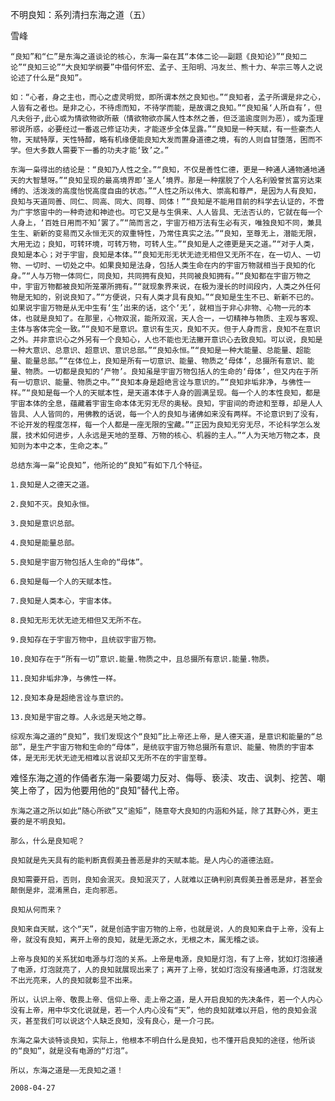 不明良知：系列清扫东海之道（五）

雪峰


    “良知”和“仁”是东海之道谈论的核心，东海一枭在其“本体二论——副题《良知论》”“良知二论”“良知三论”“大良知学纲要”中借何怀宏、孟子、王阳明、冯友兰、熊十力、牟宗三等人之说论述了什么是“良知”。

    如：“心者，身之主也，而心之虚灵明觉，即所谓本然之良知也。”“良知者，孟子所谓是非之心，人皆有之者也。是非之心，不待虑而知，不待学而能，是故谓之良知。”“良知虽‘人所自有’，但凡夫俗子,此心或为情欲物欲所蔽（情欲物欲亦属人性本然之善，但泛滥逾度则为恶），或为歪理邪说所惑，必要经过一番返己修证功夫，才能逐步全体呈露。”“良知是一种天赋，有一些豪杰人物，天赋特厚，天性特醇，略有机缘便能良知大发而置身道德之境，有的人则自甘堕落，困而不学。但大多数人需要下一番的功夫才能‘致’之。”

    东海一枭得出的结论是：“良知乃人性之全。”“良知，不仅是善性仁德，更是一种通人通物通地通天的大智慧呀。”“良知呈现的最高境界即‘圣人’境界。那是一种摆脱了个人名利毁誉贫富穷达束缚的、活泼泼的高度怡悦高度自由的状态。”“人性之所以伟大、崇高和尊严，是因为人有良知，良知与天道同善、同仁、同高、同大、同尊、同体！”“良知是不能用目前的科学去认证的，不啻为广宇悠宙中的一种奇迹和神迹也。可它又是与生俱来、人人皆具、无法否认的，它就在每一个人身上，‘百姓日用而不知’罢了。”“简而言之，宇宙万相万法有生必有灭，唯独良知不同，兼具生生、新新的变易而又永恒无灭的双重特性，乃常住真实之法。”“良知，至尊无上，潜能无限，大用无边；良知，可转环境，可转万物，可转人生。”“良知是人之德更是天之道。”“对于人类，良知是本心；对于宇宙，良知是本体。”“良知无形无状无迹无相但又无所不在，在一切人、一切物、一切时、一切处之中。如果良知是法身，包括人类生命在内的宇宙万物就相当于良知的化身。”“人与万物一体同仁，同良知，共同拥有良知，共同被良知拥有。”“良知都在宇宙万物之中，宇宙万物都被良知所笼罩所拥有。”“就现象界来说，在极为漫长的时间段内，人类之外任何物是无知的，别说良知了。”“方便说，只有人类才具有良知。”“良知是生生不已、新新不已的。如果说宇宙万物是从无中生有‘生’出来的话，这个‘无’，就相当于非心非物、心物一元的本体，也就是良知了。在那里，心物双泯，能所双泯，天人合一，一切精神与物质、主观与客观、主体与客体完全一致。”“良知不是意识。意识有生灭，良知不灭。但于人身而言，良知不在意识之外。并非意识心之外另有一个良知心，人也不能也无法撇开意识心去致良知。可以说，良知是一种大意识、总意识、超意识、意识总部。”“良知永恒。”“良知是一种大能量、总能量、超能量、能量总部。”“在体位上，良知是所有一切意识、能量、物质之‘母体’，总摄所有意识、能量、物质。一切都是良知的‘产物’。良知虽是宇宙万物包括人的生命的‘母体’，但又内在于所有一切意识、能量、物质之中。”“良知本身是超绝言诠与意识的。”“良知非垢非净，与佛性一样。”“良知是每一个人的天赋本性，是天道本体于人身的圆满呈现。每一个人的本性良知，都是宇宙本体的全息，蕴藏着宇宙生命本体无穷无尽的奥秘。良知，宇宙间的奇迹和至尊，却是人人皆具、人人皆同的，用佛教的话说，每一个人的良知与诸佛如来没有两样。不论意识到了没有，不论开发的程度怎样，每一个人都是一座无限的宝藏。”“正因为良知无穷无尽，不论科学怎么发展，技术如何进步，人永远是天地的至尊、万物的核心、机器的主人。”“人为天地万物之本，良知则为本中之本，生命之本。”

    总结东海一枭“论良知”，他所论的“良知”有如下几个特征。

    1.良知是人之德天之道。

    2.良知不灭。良知永恒。

    3.良知是意识总部。

    4.良知是能量总部。

    5.良知是宇宙万物包括人生命的“母体”。

    6.良知是每一个人的天赋本性。

    7.良知是人类本心，宇宙本体。

    8.良知无形无状无迹无相但又无所不在。

    9.良知存在于宇宙万物中，且统驭宇宙万物。

    10.良知存在于“所有一切”意识.能量.物质之中，且总摄所有意识.能量.物质。

    11.良知非垢非净，与佛性一样。

    12.良知本身是超绝言诠与意识的。

    13.良知是宇宙之尊。人永远是天地之尊。

    综观东海之道的“良知”，我们发现这个“良知”比上帝还上帝，是人德天道，是意识和能量的“总部”，是生产宇宙万物和生命的“母体”，是统驭宇宙万物总摄所有意识、能量、物质的宇宙本体，是无形无状无迹无相难以言说却又无所不在的宇宙至尊。

难怪东海之道的作俑者东海一枭要竭力反对、侮辱、亵渎、攻击、讽刺、挖苦、嘲笑上帝了，因为他要用他的“良知”替代上帝。

    东海之道之所以如此“随心所欲”又“逾矩”，随意夸大良知的内涵和外延，除了其野心外，更主要的是不明良知。

    那么，什么是良知呢？

    良知就是先天具有的能判断真假美丑善恶是非的天赋本能。是人内心的道德法庭。

    良知需要开启，否则，良知会泯灭。良知泯灭了，人就难以正确判别真假美丑善恶是非，甚至会颠倒是非，混淆黑白，走向邪恶。

    良知从何而来？

    良知来自天赋，这个“天”，就是创造宇宙万物的上帝，也就是说，人的良知来自于上帝，没有上帝，就没有良知，离开上帝的良知，就是无源之水，无根之木，属无稽之谈。

    上帝与良知的关系犹如电源与灯泡的关系。上帝是电源，良知是灯泡，有了上帝，犹如灯泡接通了电源，灯泡就亮了，人的良知就展现出来了；离开了上帝，犹如灯泡没有接通电源，灯泡就发不出光亮来，人的良知就彰显不出来。

    所以，认识上帝、敬畏上帝、信仰上帝、走上帝之道，是人开启良知的先决条件，若一个人内心没有上帝，用中华文化说就是，若一个人内心没有“天”，他的良知就难以开启，他的良知会泯灭，甚至我们可以说这个人缺乏良知，没有良心，是一介刁民。

    东海之枭大谈特谈良知，实际上，他根本不明白什么是良知，也不懂开启良知的途径，他所谈的“良知”，就是没有电源的“灯泡”。

    所以，东海之道是——无良知之道！

    2008-04-27



